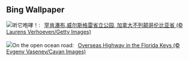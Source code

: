 ## Bing Wallpaper
![](https://www.bing.com/th?id=OHR.HelmckenWaterfall_ZH-CN9694510761_UHD.jpg&w=1000)听它咆哮！:&nbsp;&ensp;[罕肯瀑布,威尔斯格雷省立公园, 加拿大不列颠哥伦比亚省 (© Laurens Verhoeven/Getty Images)](https://www.bing.com/th?id=OHR.HelmckenWaterfall_ZH-CN9694510761_UHD.jpg)
<br><br/>
![](https://www.bing.com/th?id=OHR.KeyWestBridge_EN-US9752501933_UHD.jpg&w=1000)On the open ocean road:&nbsp;&ensp;[Overseas Highway in the Florida Keys (© Evgeny Vasenev/Cavan Images)](https://www.bing.com/th?id=OHR.KeyWestBridge_EN-US9752501933_UHD.jpg)
<br><br/>
